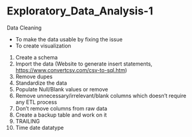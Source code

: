 # Exploratory_Data_Analysis-1

Data Cleaning
-	To make the data usable by fixing the issue
-	To create visualization

1.	Create a schema
2.	Import the data (Website to generate insert statements, https://www.convertcsv.com/csv-to-sql.htm)
3.	Remove dupes
4.	Standardize the data
5.	Populate Null/Blank values or remove
6.	Remove unnecessary/irrelevant/blank columns which doesn’t require any ETL process
  7.	Don’t remove columns from raw data
  8.	Create a backup table and work on it
  9.	TRAILING
  10.	Time date datatype
